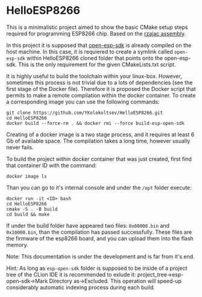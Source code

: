 # HelloESP8266
This is a minimalistic project aimed to show the basic CMake setup steps required for programming ESP8266 chip.
Based on the [rzajac assembly](https://github.com/rzajac/esp-dev-env.git). 

In this project it is supposed that [open-esp-sdk](https://github.com/pfalcon/esp-open-sdk) is already compiled on the host machine. In this case, it is requiered to create a symlink called `open-esp-sdk` within HelloESP8266 cloned folder that points onto the open-esp-sdk. This is the only requirement for the given CMakeLists.txt script.


It is highly useful to build the toolchain within your linux-box. However, sometimes this process is not trivial due to a lots of dependencies (see the first stage of the Docker file). Therefore it is proposed the Docker script that permits to make a remote compilation within the docker container. To create a corresponding image you can use the following commands:


```
git clone https://github.com/YKolokoltsev/HelloESP8266.git
cd HelloESP8266
docker build --force-rm . && docker rmi --force build-esp-open-sdk
```

Creating of a docker image is a two stage process, and it requires at least 6 Gb of available space. The compilation takes a long time, however usually never fails.

To build the project within docker container that was just created, first find that container ID with the command:

```
docker image ls
```

Than you can go to it's internal console and under the `/opt` folder execute:

```
docker run -it <ID> bash
cd HelloESP8266
cmake -S . -B build
cd build && make
```

If under the build folder have appeared two files: `0x00000.bin` and `0x10000.bin`, than the compilation has passed successfully. These files are the firmware of the esp8266 board, and you can upload them into the flash memory.


Note: 
This documentation is under the development and is far from it's end.


Hint:
As long as `esp-open-sdk` folder is supposed to be inside of a project tree of the CLion IDE it is recommended to exlude it:
project_tree->esp-open-sdk->Mark Directory as->Excluded. This operation will speed-up considerably automatic indexing process during each build.
